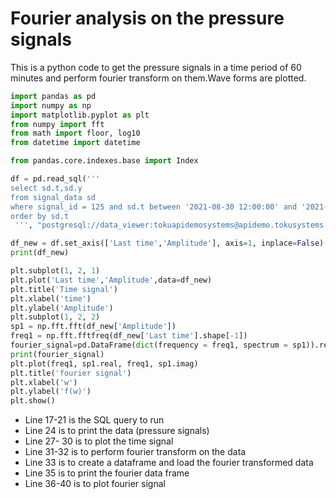 # Fourier analysis on the pressure signals

This is a python code to get the pressure signals in a time period of 60 minutes
and perform fourier transform on them.Wave forms are plotted.

```python
import pandas as pd
import numpy as np
import matplotlib.pyplot as plt
from numpy import fft
from math import floor, log10
from datetime import datetime

from pandas.core.indexes.base import Index 

df = pd.read_sql('''
select sd.t,sd.y
from signal_data sd 
where signal_id = 125 and sd.t between '2021-08-30 12:00:00' and '2021-08-30 13:00:00'
order by sd.t
 ''', "postgresql://data_viewer:tokuapidemosystems@apidemo.tokusystems.com/tsdb")

df_new = df.set_axis(['Last time','Amplitude'], axis=1, inplace=False)
print(df_new)

plt.subplot(1, 2, 1)
plt.plot('Last time','Amplitude',data=df_new)
plt.title('Time signal')
plt.xlabel('time')
plt.ylabel('Amplitude')
plt.subplot(1, 2, 2)
sp1 = np.fft.fft(df_new['Amplitude'])
freq1 = np.fft.fftfreq(df_new['Last time'].shape[-1])
fourier_signal=pd.DataFrame(dict(frequency = freq1, spectrum = sp1)).reset_index()
print(fourier_signal)
plt.plot(freq1, sp1.real, freq1, sp1.imag)
plt.title('fourier signal')
plt.xlabel('w')
plt.ylabel('f(w)')
plt.show()
```

- Line 17-21 is the SQL query to run
- Line 24 is to print the data (pressure signals)
- Line 27- 30 is to plot the time signal
- Line 31-32 is to perform fourier transform on the data
- Line 33 is to create a dataframe and load the fourier transformed data
- Line 35 is to print the fourier data frame
- Line 36-40 is to plot fourier signal
